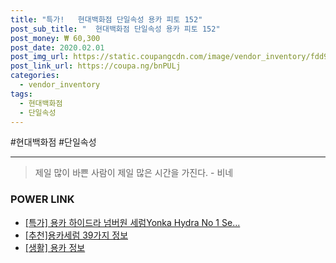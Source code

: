 ```yaml
--- 
title: "특가!   현대백화점 단일속성 용카 피토 152" 
post_sub_title: "  현대백화점 단일속성 용카 피토 152" 
post_money: ₩ 60,300 
post_date: 2020.02.01 
post_img_url: https://static.coupangcdn.com/image/vendor_inventory/fdd9/a36e38dda5853a6a85c724b80dd373e060763f8a4d154de185c1bb3bafbe.jpg 
post_link_url: https://coupa.ng/bnPULj 
categories: 
  - vendor_inventory 
tags: 
  - 현대백화점 
  - 단일속성 
--- 
```

  #현대백화점 #단일속성 
<hr> 

> 제일 많이 바쁜 사람이 제일 많은 시간을 가진다. - 비네 


### POWER LINK

* <a href="https://blog.naver.com/santokki14/221793044054" target="_blank">[특가] 용카 하이드라 넘버원 세럼Yonka Hydra No 1 Se...</a>
* <a href="https://blog.naver.com/fasyy4321/221792387235" target="_blank">[추천]용카세럼 39가지 정보</a>
* <a href="https://blog.naver.com/fash111/221767778205" target="_blank"> [생활] 용카 정보 </a>
